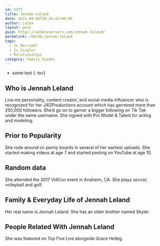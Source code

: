 ```yaml
---
id: 5277
title: Jennah Leland
date: 2021-04-06T19:24:41+00:00
author: Laima
layout: post
guid: https://ukdataservers.com/jennah-leland/
permalink: /04/06/jennah-leland
tags:
  - Is Married?
  - Is Single?
  - Relationships
category: Family Guides
---
```


* some text
{: toc}


## Who is Jennah Leland
                  
                  
                  
Live.me personality, content creator, and social media influencer who is recognized for her JXOProductions account which has garnered more than 250,000 followers. She&#8217;d go on to garner a bigger following on Tik Tok under the same username. She signed with Pro Model & Talent for acting and modeling. 
                  
              
            
              
            
                
                
                
## Prior to Popularity
                  
                  
                  
She rode around on penny boards in several of her earliest uploads. She started making videos at age 7 and started posting on YouTube at age 10. 
                  
              
            
              
            
                
                
                
## Random data
                  
                  
                  
She attended the 2017 VidCon event in Anaheim, CA. She plays soccer, volleyball and golf. 
                  
              
            
              
            
                
                
                
## Family & Everyday Life of Jennah Leland
                  
                  
                  
Her real name is Jennah Leland. She has an older brother named Skyler. 
                  
              
            
              
            
                
                
                
## People Related With Jennah Leland
                  
                  
                  
She was featured on Top Five Live alongside Grace Helbig.
                  
              
            
              
            
                
              
            
              
              
            
            
              
            
          
          
          